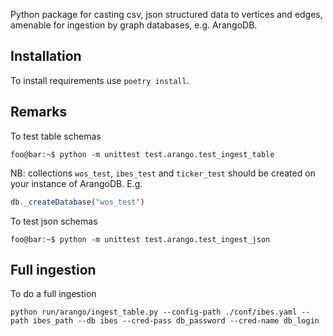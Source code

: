 Python package for casting csv, json structured data 
 to vertices and edges, amenable for ingestion by graph databases, e.g. ArangoDB.

Installation
------------

To install requirements use
``poetry install``.

Remarks
-------

To test table schemas 

```console
foo@bar:~$ python -m unittest test.arango.test_ingest_table
```
NB: collections `wos_test`, `ibes_test` and `ticker_test` should be created on your instance of ArangoDB.
E.g.

```js
db._createDatabase("wos_test")
```
 

To test json schemas 

```console
foo@bar:~$ python -m unittest test.arango.test_ingest_json
``` 

Full ingestion
---

To do a full ingestion

```
python run/arango/ingest_table.py --config-path ./conf/ibes.yaml --path ibes_path --db ibes --cred-pass db_password --cred-name db_login
```